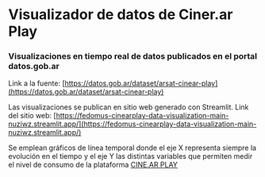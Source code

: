 # Visualizador de datos de Ciner.ar Play

### Visualizaciones en tiempo real de datos publicados en el portal datos.gob.ar 

Link a la fuente: [https://datos.gob.ar/dataset/arsat-cinear-play](https://datos.gob.ar/dataset/arsat-cinear-play)

Las visualizaciones se publican en sitio web generado con Streamlit. Link del sitio web: [https://fedomus-cinearplay-data-visualization-main-nuziwz.streamlit.app/](https://fedomus-cinearplay-data-visualization-main-nuziwz.streamlit.app/)

Se emplean gráficos de línea temporal donde el eje X representa siempre la evolución en el tiempo y el eje Y las distintas variables que permiten medir el nivel de consumo de la plataforma [CINE.AR PLAY](https://play.cine.ar)


